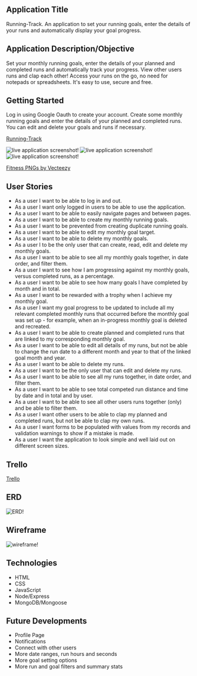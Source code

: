 ## Application Title

Running-Track. An application to set your running goals, enter the details of your runs and automatically display your goal progress.

## Application Description/Objective

Set your monthly running goals, enter the details of your planned and completed runs and automatically track your progress. View other users runs and clap each other! Access your runs on the go, no need for notepads or spreadsheets. It's easy to use, secure and free.

## Getting Started

Log in using Google Oauth to create your account. Create some monthly running goals and enter the details of your planned and completed runs. You can edit and delete your goals and runs if necessary.

[Running-Track](https://running-track.onrender.com/)

![live application screenshot!](./hpss.png "live application screenshot")
![live application screenshot!](./gss.png "live application screenshot")
![live application screenshot!](./rss.png "live application screenshot")

[Fitness PNGs by Vecteezy](https://www.vecteezy.com/free-png/fitness)

## User Stories

- As a user I want to be able to log in and out.
- As a user I want only logged in users to be able to use the application.
- As a user I want to be able to easily navigate pages and between pages.
- As a user I want to be able to create my monthly running goals.
- As a user I want to be prevented from creating duplicate running goals.
- As a user I want to be able to edit my monthly goal target.
- As a user I want to be able to delete my monthly goals.
- As a user I to be the only user that can create, read, edit and delete my monthly goals.
- As a user I want to be able to see all my monthly goals together, in date order, and filter them.
- As a user I want to see how I am progressing against my monthly goals, versus completed runs, as a percentage.
- As a user I want to be able to see how many goals I have completed by month and in total.
- As a user I want to be rewarded with a trophy when I achieve my monthly goal.
- As a user I want my goal progress to be updated to include all my relevant completed monthly runs that occurred before the monthly goal was set up - for example, when an in-progress monthly goal is deleted and recreated.
- As a user I want to be able to create planned and completed runs that are linked to my corresponding monthly goal.
- As a user I want to be able to edit all details of my runs, but not be able to change the run date to a different month and year to that of the linked goal month and year.
- As a user I want to be able to delete my runs.
- As a user I want to be the only user that can edit and delete my runs.
- As a user I want to be able to see all my runs together, in date order, and filter them.
- As a user I want to be able to see total competed run distance and time by date and in total and by user.
- As a user I want to be able to see all other users runs together (only) and be able to filter them.
- As a user I want other users to be able to clap my planned and completed runs, but not be able to clap my own runs.
- As a user I want forms to be populated with values from my records and validation warnings to show if a mistake is made.
- As a user I want the application to look simple and well laid out on different screen sizes.

## Trello

[Trello](https://trello.com/b/Dv6igvoO/running-track)

## ERD

![ERD!](./ERD.png "ERD")

## Wireframe

![wireframe!](./wireframe.png "wireframe")

## Technologies

- HTML
- CSS
- JavaScript
- Node/Express
- MongoDB/Mongoose

## Future Developments

- Profile Page
- Notifications
- Connect with other users
- More date ranges, run hours and seconds
- More goal setting options
- More run and goal filters and summary stats
